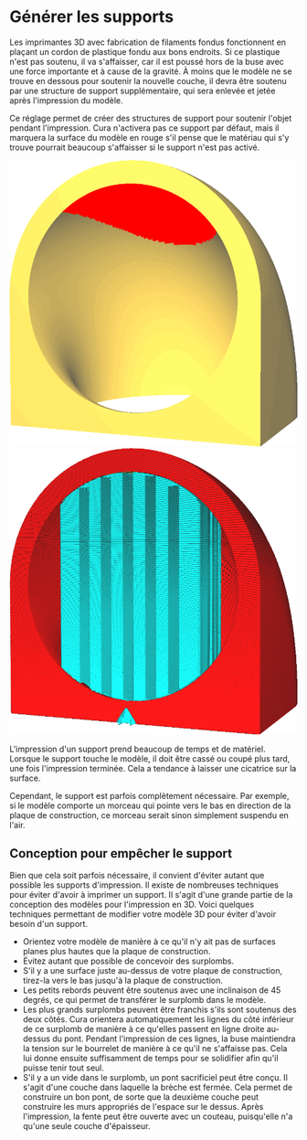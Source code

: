 Générer les supports
===

Les imprimantes 3D avec fabrication de filaments fondus fonctionnent en plaçant un cordon de plastique fondu aux bons endroits. Si ce plastique n'est pas soutenu, il va s'affaisser, car il est poussé hors de la buse avec une force importante et à cause de la gravité. À moins que le modèle ne se trouve en dessous pour soutenir la nouvelle couche, il devra être soutenu par une structure de support supplémentaire, qui sera enlevée et jetée après l'impression du modèle.

Ce réglage permet de créer des structures de support pour soutenir l'objet pendant l'impression. Cura n'activera pas ce support par défaut, mais il marquera la surface du modèle en rouge s'il pense que le matériau qui s'y trouve pourrait beaucoup s'affaisser si le support n'est pas activé.

![Marquer le modèle en rouge là où le support est nécessaire](../../../articles/images/support_enable_prepare_mode.png)
![Structure de support (en cyan) pour soutenir le modèle pendant l'impression](../../../articles/images/support_enable.png)

L'impression d'un support prend beaucoup de temps et de matériel. Lorsque le support touche le modèle, il doit être cassé ou coupé plus tard, une fois l'impression terminée. Cela a tendance à laisser une cicatrice sur la surface.

Cependant, le support est parfois complètement nécessaire. Par exemple, si le modèle comporte un morceau qui pointe vers le bas en direction de la plaque de construction, ce morceau serait sinon simplement suspendu en l'air.

Conception pour empêcher le support
----

Bien que cela soit parfois nécessaire, il convient d'éviter autant que possible les supports d'impression. Il existe de nombreuses techniques pour éviter d'avoir à imprimer un support. Il s'agit d'une grande partie de la conception des modèles pour l'impression en 3D. Voici quelques techniques permettant de modifier votre modèle 3D pour éviter d'avoir besoin d'un support.
* Orientez votre modèle de manière à ce qu'il n'y ait pas de surfaces planes plus hautes que la plaque de construction.
* Évitez autant que possible de concevoir des surplombs.
* S'il y a une surface juste au-dessus de votre plaque de construction, tirez-la vers le bas jusqu'à la plaque de construction.
* Les petits rebords peuvent être soutenus avec une inclinaison de 45 degrés, ce qui permet de transférer le surplomb dans le modèle.
* Les plus grands surplombs peuvent être franchis s'ils sont soutenus des deux côtés. Cura orientera automatiquement les lignes du côté inférieur de ce surplomb de manière à ce qu'elles passent en ligne droite au-dessus du pont. Pendant l'impression de ces lignes, la buse maintiendra la tension sur le bourrelet de manière à ce qu'il ne s'affaisse pas. Cela lui donne ensuite suffisamment de temps pour se solidifier afin qu'il puisse tenir tout seul.
* S'il y a un vide dans le surplomb, un pont sacrificiel peut être conçu. Il s'agit d'une couche dans laquelle la brèche est fermée. Cela permet de construire un bon pont, de sorte que la deuxième couche peut construire les murs appropriés de l'espace sur le dessus. Après l'impression, la fente peut être ouverte avec un couteau, puisqu'elle n'a qu'une seule couche d'épaisseur.


